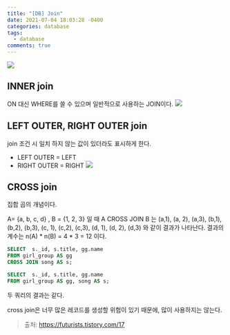 ```yaml
---
title: "[DB] Join"
date: 2021-07-04 18:03:28 -0400
categories: database
tags:
  - database
comments: true
---
```


![](https://t1.daumcdn.net/cfile/tistory/99219C345BE91A7E32)
## INNER join
ON 대신 WHERE를 쓸 수 있으며 일반적으로 사용하는 JOIN이다.
![](https://t1.daumcdn.net/cfile/tistory/243BF43A58340E0A06)

## LEFT OUTER, RIGHT OUTER join
join 조건 시 일치 하지 않는 값이 있더라도 표시하게 한다.
- LEFT OUTER = LEFT
- RIGHT OUTER = RIGHT
![](https://t1.daumcdn.net/cfile/tistory/26310B3458340C9F1C)

## CROSS join
집합 곱의 개념이다.

A= {a, b, c, d} , B = {1, 2, 3} 일 때
A CROSS JOIN B 는
(a,1), (a, 2), (a,3), (b,1), (b,2), (b,3), (c, 1), (c,2), (c,3), (d, 1), (d, 2), (d,3)
와 같이 결과가 나타난다. 결과의 계수는 n(A) * n(B) = 4 * 3 = 12 이다.

```sql
SELECT  s._id, s.title, gg.name  
FROM girl_group AS gg 
CROSS JOIN song AS s;

SELECT  s._id, s.title, gg.name  
FROM girl_group AS gg, song AS s;  
```
두 쿼리의 결과는 같다.

cross join은 너무 많은 레코드를 생성할 위험이 있기 때문에, 많이 사용하지는 않는다.  


> 출처: https://futurists.tistory.com/17
